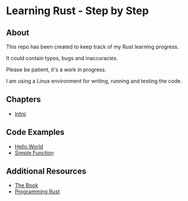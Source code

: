 # Learning Rust - Step by Step
## About
This repo has been created to keep track of my Rust learning progress.

It could contain typos, bugs and inaccuracies. 

Please be patient, it's a work in progress.

I am using a Linux environment for writing, running and testing the code.

## Chapters
* [Intro](./chapters/1-intro.md)

## Code Examples
* [Hello World](./examples/1-hello-world)
* [Simple Function](./examples/2-fn-examples/simple_fn)

## Additional Resources
* [The Book](https://github.com/rust-lang/book)
* [Programming Rust](https://github.com/ProgrammingRust)
